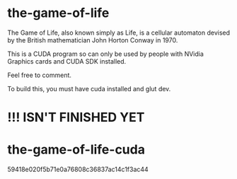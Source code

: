 the-game-of-life
=====================

The Game of Life, also known simply as Life, is a cellular automaton devised by the British mathematician John Horton Conway in 1970.

This is a CUDA program so can only be used by people with NVidia Graphics cards and CUDA SDK installed.

Feel free to comment.

To build this, you must have cuda installed and glut dev.

!!! ISN'T FINISHED YET
=====================
the-game-of-life-cuda
=====================
59418e020f5b71e0a76808c36837ac14c1f3ac44
